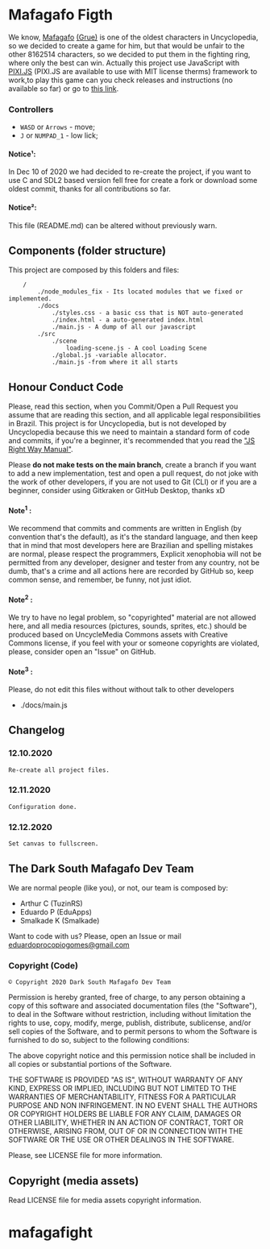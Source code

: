 
# Mafagafo Figth
We know, [Mafagafo](https://desciclopedia.org/wiki/Mafagafo) [(Grue)](https://uncyclopedia.ca/wiki/Grue) is one of the oldest characters in Uncyclopedia, so we decided to create a game for him, but that would be unfair to the other 8162514 characters, so we decided to put them in the fighting ring, where only the best can win.
Actually this project use JavaScript with [PIXI.JS](https://www.pixijs.com/) (PIXI.JS are available to use with MIT license therms) framework to work,to play this game can you check releases and instructions (no available so far)  or go to [this link](https://eduapps-cdg.github.io/mafagafos-desktop).

### Controllers
* `WASD` or `Arrows` - move;
* `J` or `NUMPAD_1` - low lick;

#### Notice¹:
In Dec 10 of 2020 we had decided to re-create the project, if you want to use C and SDL2 based version fell free for create a fork or download some oldest commit, thanks for all contributions so far.

#### Notice²:
This file (README.md) can be altered without previously warn.

## Components (folder structure)
This project are composed by this folders and files:
``` 
    /
        ./node_modules_fix - Its located modules that we fixed or implemented.
        ./docs
            ./styles.css - a basic css that is NOT auto-generated
            ./index.html - a auto-generated index.html
            ./main.js - A dump of all our javascript
        ./src
            ./scene
                loading-scene.js - A cool Loading Scene
            ./global.js -variable allocator.
            ./main.js -from where it all starts
```


## Honour Conduct Code
Please, read this section, when you Commit/Open a Pull Request you assume that are reading this section, and all applicable legal responsibilities in Brazil. This project is for Uncyclopedia, but is not developed by Uncyclopedia because this we need to maintain a standard form of code and commits, if you're a beginner, it's recommended that you read the ["JS Right Way Manual"](https://jstherightway.org/).

Please **do not make tests on the main branch**, create a branch if you want to add a new implementation, test and open a pull request, do not joke with the work of other developers, if you are not used to Git (CLI) or if you are a beginner, consider using Gitkraken or GitHub Desktop, thanks xD



#### Note<sup>1</sup> :
We recommend that commits and comments are written in English (by convention that's the default), as it's the standard language, and then keep that in mind that most developers here are Brazilian and spelling mistakes are normal, please respect the programmers,  Explicit xenophobia will not be permitted from any developer, designer and tester from any country, not be dumb, that's a crime and all actions here are recorded by GitHub so, keep common sense, and remember, be funny, not just idiot.

#### Note<sup>2</sup> :

We try to have no legal problem, so "copyrighted" material are not allowed here, and all media resources (pictures, sounds, sprites, etc.) should be produced based on UncycleMedia Commons assets with Creative Commons license, if you feel with your or someone copyrights are violated, please, consider open an "Issue" on GitHub.

#### Note<sup>3</sup> :
Please, do not edit this files without without talk to other developers
* ./docs/main.js

## Changelog

### 12.10.2020
    Re-create all project files.

### 12.11.2020
    Configuration done.

### 12.12.2020
    Set canvas to fullscreen.


## The Dark South Mafagafo Dev Team

We are normal people (like you), or not,  our team is composed by:
* Arthur C (TuzinRS)
* Eduardo P (EduApps)
* Smalkade K (Smalkade)

Want to code with us? Please, open an Issue or mail [eduardoprocopiogomes@gmail.com](mailto:eduardoprocopiogomes@gmail.com)

### Copyright (Code)

    © Copyright 2020 Dark South Mafagafo Dev Team
Permission is hereby granted, free of charge, to any person obtaining a copy of this software and associated documentation files (the "Software"), to deal in the Software without restriction, including without limitation the rights to use, copy, modify, merge, publish, distribute, sublicense, and/or sell copies of the Software, and to permit persons to whom the Software is furnished to do so, subject to the following conditions:

The above copyright notice and this permission notice shall be included in all copies or substantial portions of the Software.

THE SOFTWARE IS PROVIDED "AS IS", WITHOUT WARRANTY OF ANY KIND, EXPRESS OR IMPLIED, INCLUDING BUT NOT LIMITED TO THE WARRANTIES OF MERCHANTABILITY, FITNESS FOR A PARTICULAR PURPOSE AND NON INFRINGEMENT. IN NO EVENT SHALL THE AUTHORS OR COPYRIGHT HOLDERS BE LIABLE FOR ANY CLAIM, DAMAGES OR OTHER LIABILITY, WHETHER IN AN ACTION OF CONTRACT, TORT OR OTHERWISE, ARISING FROM, OUT OF OR IN CONNECTION WITH THE SOFTWARE OR THE USE OR OTHER DEALINGS IN THE SOFTWARE.

Please, see LICENSE file for more information.

## Copyright (media assets)

Read LICENSE file for media assets copyright information.
# mafagafight
